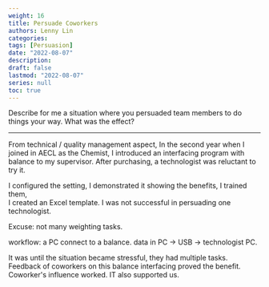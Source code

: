 ```yaml
---
weight: 16
title: Persuade Coworkers
authors: Lenny Lin
categories: 
tags: [Persuasion]
date: "2022-08-07"
description: 
draft: false
lastmod: "2022-08-07"
series: null
toc: true
---
```


Describe for me a situation where you persuaded team members to do things your way.  What was the effect?  
<!--more-->

---

From technical / quality management aspect,
In the second year when I joined in AECL as the Chemist, I introduced an interfacing program with balance to my supervisor.  After purchasing, a technologist was reluctant to try it.

I configured the setting, 
I demonstrated it showing the benefits,
I trained them,  
I created an Excel template.
I was not successful in persuading one technologist.

Excuse: not many weighting tasks.  

workflow: a PC connect to a balance. data in PC -> USB -> technologist PC. 


It was until the situation became stressful, they had multiple tasks.  Feedback of coworkers on this balance interfacing proved the benefit.  Coworker's influence worked.  IT also supported us.



